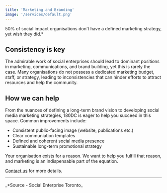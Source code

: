 ```yaml
---
title: 'Marketing and Branding'
image: '/services/default.png'
---
```


50% of social impact organisations don't have a defined marketing strategy, yet wish they did.* 

## Consistency is key

The admirable work of social enterprises should lead to dominant positions in marketing, communications, and brand building, yet this is rarely the case. Many organisations do not possess a dedicated marketing budget, staff, or strategy, leading to inconsistencies that can hinder efforts to attract resources and help the community. 

## How we can help

From the nuances of defining a long-term brand vision to developing social media marketing strategies, 180DC is eager to help you succeed in this space. Common improvements include:

- Consistent public-facing image (website, publications etc.)
- Clear communiation templates
- Defined and coherent social media presence
- Sustainable long-term promotional strategy

Your organisation exists for a reason. We want to help you fulfill that reason, and marketing is an indispensable part of the equation. 

<a href="{{site.baseurl}}/contact">Contact us<a> for more details.

<hr>
_*Source - Social Enterprise Toronto_